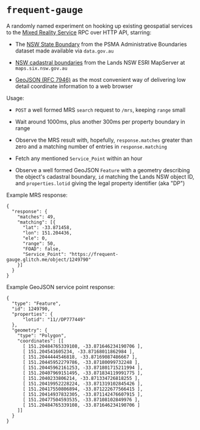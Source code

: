 # `frequent-gauge`

A randomly named experiment on hooking up existing geospatial services to the
[Mixed Reality Service][MRS] RPC over HTTP API, starring:

* The [NSW State Boundary][NSW_Bounds] from the PSMA Administrative Boundaries
  dataset made available via `data.gov.au`
  
* [NSW cadastral boundaries][NSW_Cadastre] from the Lands NSW ESRI MapServer at
  `maps.six.nsw.gov.au`

* [GeoJSON (RFC 7946)][rfc7946] as the most convenient way of delivering low
  detail coordinate information to a web browser

Usage:

* `POST` a well formed MRS `search` request to `/mrs`, keeping `range` small

* Wait around 1000ms, plus another 300ms per property boundary in range

* Observe the MRS result with, hopefully, `response.matches` greater than zero
  and a matching number of entries in `response.matching`

* Fetch any mentioned `Service_Point` within an hour

* Observe a well formed GeoJSON `Feature` with a geometry describing the
  object's cadastral boundary, `id` matching the Lands NSW object ID, and
  `properties.lotid` giving the legal property identifier (aka "DP")

Example MRS response:

    {
      "response": {
        "matches": 49,
        "matching": [{
          "lat": -33.871458,
          "lon": 151.204436,
          "ele": 0,
          "range": 50,
          "FOAD": false,
          "Service_Point": "https://frequent-gauge.glitch.me/object/1249790"
        }]
      }
    }

Example GeoJSON service point response:

    {
      "type": "Feature",
      "id": 1249790,
      "properties": {
          "lotid": "11//DP777449"
      },
      "geometry": {
        "type": "Polygon",
        "coordinates": [[
          [ 151.20484765339108, -33.871646234190706 ],
          [ 151.204541605234, -33.87168011862984 ],
          [ 151.2044444546818, -33.87169087486667 ],
          [ 151.20445952279786, -33.87180099732248 ],
          [ 151.20445962161253, -33.871801715211994 ],
          [ 151.20407969151495, -33.871834119991775 ],
          [ 151.2040233806214, -33.871334726818255 ],
          [ 151.20419952228224, -33.871319102845426 ],
          [ 151.20417550806894, -33.871222677566415 ],
          [ 151.20414937832305, -33.871142476607915 ],
          [ 151.20477504593535, -33.87108102849976 ],
          [ 151.20484765339108, -33.871646234190706 ]
        ]]
      }
    }

[MRS]: https://mixedrealitysystem.org/
[NSW_Bounds]: https://data.gov.au/dataset/a1b278b1-59ef-4dea-8468-50eb09967f18
[NSW_Cadastre]: http://maps.six.nsw.gov.au/arcgis/rest/services/public/NSW_Cadastre/MapServer
[rfc7946]: https://tools.ietf.org/html/rfc7946